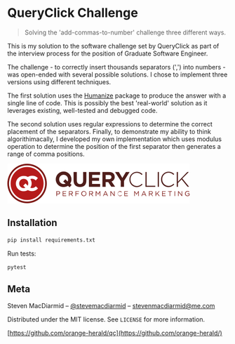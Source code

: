 # QueryClick Challenge
> Solving the 'add-commas-to-number' challenge three different ways.

This is my solution to the software challenge set by QueryClick as part of the interview process for the position of Graduate Software Engineer.

The challenge - to correctly insert thousands separators (',') into numbers - was open-ended with several possible solutions. I chose to implement three versions using different techniques.

The first solution uses the [Humanize](https://pypi.python.org/pypi/humanize) package to produce the answer with a single line of code. This is possibly the best 'real-world' solution as it leverages existing, well-tested and debugged code.

The second solution uses regular expressions to determine the correct placement of the separators. Finally, to demonstrate my ability to think algorithimacally, I developed my own implementation which uses modulus operation to determine the position of the first separator then generates a range of comma positions. 

![](res/queryclick_logo.svg)

## Installation


```sh
pip install requirements.txt
```

Run tests:

```sh
pytest
```

## Meta

Steven MacDiarmid – [@stevemacdiarmid](https://twitter.com/stevemacdiarmid) – stevenmacdiarmid@me.com

Distributed under the MIT license. See ``LICENSE`` for more information.

[https://github.com/orange-herald/qc](https://github.com/orange-herald/)